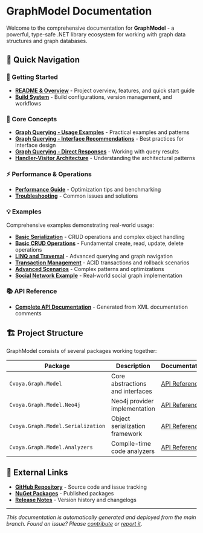 # GraphModel Documentation

Welcome to the comprehensive documentation for **GraphModel** - a powerful, type-safe .NET library ecosystem for working with graph data structures and graph databases.

## 🚀 Quick Navigation

### 📖 Getting Started

- **[README & Overview](../README.md)** - Project overview, features, and quick start guide
- **[Build System](BUILD_SYSTEM.md)** - Build configurations, version management, and workflows

### 🧠 Core Concepts

- **[Graph Querying - Usage Examples](graph-querying-usage-examples.md)** - Practical examples and patterns
- **[Graph Querying - Interface Recommendations](graph-querying-interface-recommendations.md)** - Best practices for interface design
- **[Graph Querying - Direct Responses](graph-querying-direct-responses.md)** - Working with query results
- **[Handler-Visitor Architecture](Handler-Visitor-Architecture.md)** - Understanding the architectural patterns

### ⚡ Performance & Operations

- **[Performance Guide](performance.md)** - Optimization tips and benchmarking
- **[Troubleshooting](troubleshooting.md)** - Common issues and solutions

### 💡 Examples

Comprehensive examples demonstrating real-world usage:

- **[Basic Serialization](../examples/Example0.BasicSerialization/README.md)** - CRUD operations and complex object handling
- **[Basic CRUD Operations](../examples/Example1.BasicCRUD/README.md)** - Fundamental create, read, update, delete operations
- **[LINQ and Traversal](../examples/Example2.LINQAndTraversal/README.md)** - Advanced querying and graph navigation
- **[Transaction Management](../examples/Example3.TransactionManagement/README.md)** - ACID transactions and rollback scenarios
- **[Advanced Scenarios](../examples/Example4.AdvancedScenarios/README.md)** - Complex patterns and optimizations
- **[Social Network Example](../examples/Example5.SocialNetwork/README.md)** - Real-world social graph implementation

### 📚 API Reference

- **[Complete API Documentation](api/)** - Generated from XML documentation comments

## 🏗️ Project Structure

GraphModel consists of several packages working together:

| Package                           | Description                      | Documentation                                            |
| --------------------------------- | -------------------------------- | -------------------------------------------------------- |
| `Cvoya.Graph.Model`               | Core abstractions and interfaces | [API Reference](api/Cvoya.Graph.Model.yml)               |
| `Cvoya.Graph.Model.Neo4j`         | Neo4j provider implementation    | [API Reference](api/Cvoya.Graph.Model.Neo4j.yml)         |
| `Cvoya.Graph.Model.Serialization` | Object serialization framework   | [API Reference](api/Cvoya.Graph.Model.Serialization.yml) |
| `Cvoya.Graph.Model.Analyzers`     | Compile-time code analyzers      | [API Reference](api/Cvoya.Graph.Model.Analyzers.yml)     |

## 🔗 External Links

- **[GitHub Repository](https://github.com/savasp/graphmodel)** - Source code and issue tracking
- **[NuGet Packages](https://www.nuget.org/profiles/Cvoya)** - Published packages
- **[Release Notes](https://github.com/savasp/graphmodel/releases)** - Version history and changelogs

---

_This documentation is automatically generated and deployed from the main branch. Found an issue? Please [contribute](https://github.com/savasp/graphmodel/blob/main/CONTRIBUTING.md) or [report it](https://github.com/savasp/graphmodel/issues)._
